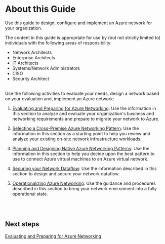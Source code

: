 # About this Guide

Use this guide to design, configure and implement an Azure network for your organization. 

The content in this guide is appropriate for use by (but not strictly limited to) individuals with the following areas of responsibility:

- Network Architects
- Enterprise Architects 
- IT Architects 
- Systems/Network Administrators
- CISO
- Security Architect


<br />
Use the following activities to evaluate your needs, design a network based on your evaluation and, implement an Azure network:

1. [Evaluating and Preparing for Azure Networking](https://github.com/nmcgregor/Azure-Networking/blob/master/1.0-Evaluating-and-Preparing-for-Azure-Networking.md):  Use the information in this section to analyze and evaluate your organization's business and networking requirements and prepare to migrate your network to Azure. 

2. [Selecting a Cross-Premise Azure Networking Pattern](https://github.com/nmcgregor/Azure-Networking/blob/master/2.0%20-Selecting-a-Cross-Premises-Azure-Networking-Pattern.md):  Use the information in this section as a starting point to help you review and analyze your existing on-site network infrastructure workloads. 

3. [Planning and Designing Native Azure Networking Patterns](https://github.com/nmcgregor/Azure-Networking/blob/master/3.0-Planning-and-Designing-Native-Azure-Networking-Patterns.md):  Use the information in this section to help you decide upon the best pattern to use to connect Azure virtual machines to an Azure virtual network. 
	
4. [Securing your Network Dataflow](https://github.com/nmcgregor/Azure-Networking/blob/master/4.0-Securing-your-Network-Dataflow.md):  Use the information described in this section to design and secure your network dataflow.

5. [Operationalizing Azure Networking](https://github.com/nmcgregor/Azure-Networking/blob/master/5.0-Operationalizing-Azure-Networking.md):  Use the guidance and procedures described in this section to bring your network environment into a fully operational state. 

<br />
<br />

## Next steps
[Evaluating and Preparing for Azure Networking](https://github.com/nmcgregor/Azure-Networking/blob/master/1.0-Evaluating-and-Preparing-for-Azure-Networking.md)
